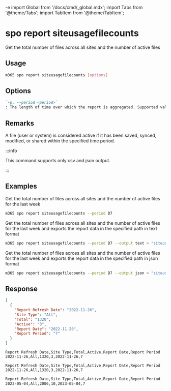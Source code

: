 -e <!-- DISCLAIMER: All secrets, passwords, and sensitive values in this document are examples only and not real credentials. -->
import Global from '/docs/cmd/_global.mdx';
import Tabs from '@theme/Tabs';
import TabItem from '@theme/TabItem';

# spo report siteusagefilecounts

Get the total number of files across all sites and the number of active files

## Usage

```sh
m365 spo report siteusagefilecounts [options]
```

## Options

```md definition-list
`-p, --period <period>`
: The length of time over which the report is aggregated. Supported values `D7`, `D30`, `D90`, `D180`.
```

<Global />

## Remarks

A file (user or system) is considered active if it has been saved, synced, modified, or shared within the specified time period.

:::info

This command supports only csv and json output.

:::

## Examples

Get the total number of files across all sites and the number of active files for the last week

```sh
m365 spo report siteusagefilecounts --period D7
```

Get the total number of files across all sites and the number of active files for the last week and exports the report data in the specified path in text format

```sh
m365 spo report siteusagefilecounts --period D7 --output text > "siteusagefilecounts.txt"
```

Get the total number of files across all sites and the number of active files for the last week and exports the report data in the specified path in json format

```sh
m365 spo report siteusagefilecounts --period D7 --output json > "siteusagefilecounts.json"
```

## Response

<Tabs>
  <TabItem value="JSON">

  ```json
  [
    {
      "Report Refresh Date": "2022-11-26",
      "Site Type": "All",
      "Total": "1320",
      "Active": "3",
      "Report Date": "2022-11-26",
      "Report Period": "7"
    }
  ]
  ```

  </TabItem>
  <TabItem value="Text">

  ```text
  Report Refresh Date,Site Type,Total,Active,Report Date,Report Period
  2022-11-26,All,1320,3,2022-11-26,7
  ```

  </TabItem>
  <TabItem value="CSV">

  ```csv
  Report Refresh Date,Site Type,Total,Active,Report Date,Report Period
  2022-11-26,All,1320,3,2022-11-26,7
  ```

  </TabItem>
  <TabItem value="Markdown">

  ```md
  Report Refresh Date,Site Type,Total,Active,Report Date,Report Period
  2023-05-04,All,2006,10,2023-05-04,7
  ```

  </TabItem>
</Tabs>
